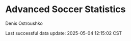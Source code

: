 # Advanced Soccer Statistics
Denis Ostroushko

<!-- gfm -->

Last successful data update: 2025-05-04 12:15:02 CST
